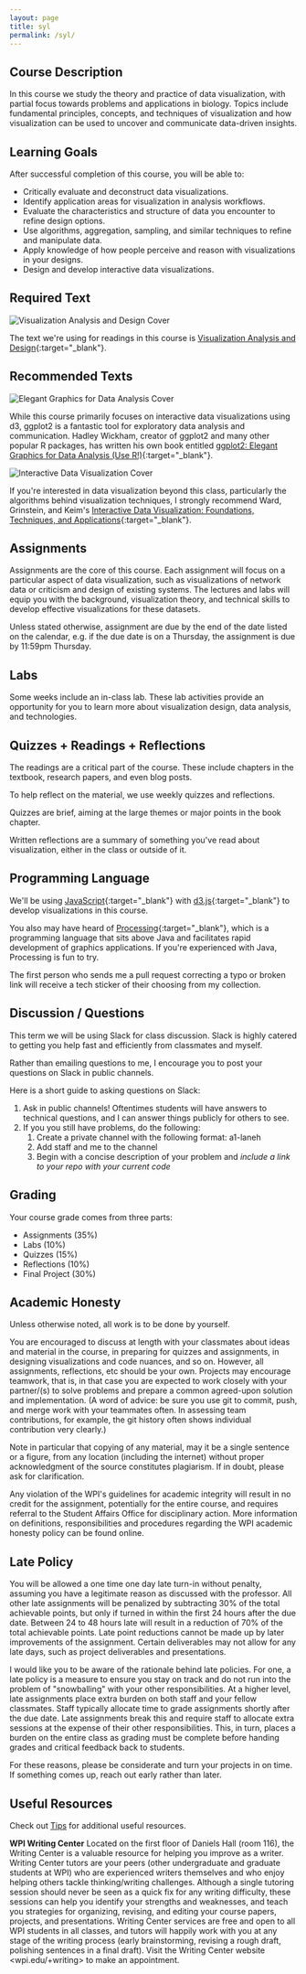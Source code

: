 ```yaml
---
layout: page
title: syl
permalink: /syl/
---
```


Course Description
---

In this course we study the theory and practice of data visualization, with partial focus towards problems and applications in biology. Topics include fundamental principles, concepts, and techniques of visualization and how visualization can be used to uncover and communicate data-driven insights.

Learning Goals
---

After successful completion of this course, you will be able to:

- Critically evaluate and deconstruct data visualizations.
- Identify application areas for visualization in analysis workflows.
- Evaluate the characteristics and structure of data you encounter to refine design options.
- Use algorithms, aggregation, sampling, and similar techniques to refine and manipulate data.
- Apply knowledge of how people perceive and reason with visualizations in your designs.
- Design and develop interactive data visualizations.

Required Text
---

![Visualization Analysis and Design Cover](/img/munzner-book.jpg)

The text we're using for readings in this course is [Visualization Analysis and Design](https://www.amazon.com/Visualization-Analysis-Design-Peters-Series/dp/1466508914){:target="_blank"}.

Recommended Texts
---

![Elegant Graphics for Data Analysis Cover](/img/wickham-book.jpg)

While this course primarily focuses on interactive data visualizations using d3, ggplot2 is a fantastic tool for exploratory data analysis and communication. Hadley Wickham, creator of ggplot2 and many other popular R packages, has written his own book entitled [ggplot2: Elegant Graphics for Data Analysis (Use R!)](https://www.amazon.com/ggplot2-Elegant-Graphics-Data-Analysis/dp/331924275X/ref=sr_1_1?ie=UTF8&qid=1472051905&sr=8-1&keywords=ggplot2){:target="_blank"}.

![Interactive Data Visualization Cover](/img/ward-book.jpg)

If you're interested in data visualization beyond this class, particularly the algorithms behind visualization techniques, I strongly recommend Ward, Grinstein, and Keim's [Interactive Data Visualization: Foundations, Techniques, and Applications](https://www.amazon.com/Interactive-Data-Visualization-Foundations-Applications/dp/1568814739){:target="_blank"}.

Assignments
---
Assignments are the core of this course. Each assignment will focus on a particular aspect of data visualization, such as visualizations of network data or criticism and design of existing systems. The lectures and labs will equip you with the background, visualization theory, and technical skills to develop effective visualizations for these datasets.

Unless stated otherwise, assignment are due by the end of the date listed on the calendar, e.g. if the due date is on a Thursday, the assignment is due by 11:59pm Thursday.

Labs
---
Some weeks include an in-class lab. These lab activities provide an opportunity for you to learn more about visualization design, data analysis, and technologies.

Quizzes + Readings + Reflections
---
The readings are a critical part of the course. These include chapters in the textbook, research papers, and even blog posts.

To help reflect on the material, we use weekly quizzes and reflections.

Quizzes are brief, aiming at the large themes or major points in the book chapter. 

Written reflections are a summary of something you've read about visualization, either in the class or outside of it.

Programming Language
---

We'll be using [JavaScript](https://developer.mozilla.org/en-US/docs/Web/JavaScript){:target="_blank"} with [d3.js](https://d3js.org/){:target="_blank"} to develop visualizations in this course.

You also may have heard of [Processing](https://processing.org/){:target="_blank"}, which is a programming language that sits above Java and facilitates rapid development of graphics applications. If you're experienced with Java, Processing is fun to try.

The first person who sends me a pull request correcting a typo or broken link will receive a tech sticker of their choosing from my collection.

Discussion / Questions
---

This term we will be using Slack for class discussion. Slack is highly catered to getting you help fast and efficiently from classmates and myself.

Rather than emailing questions to me, I encourage you to post your questions on Slack in public channels.

Here is a short guide to asking questions on Slack:

1. Ask in public channels! Oftentimes students will have answers to technical questions, and I can answer things publicly for others to see.
2. If you you still have problems, do the following:
   1. Create a private channel with the following format: a1-laneh
   2. Add staff and me to the channel
   3. Begin with a concise description of your problem and *include a link to your repo with your current code*

Grading
---

Your course grade comes from three parts:

- Assignments (35%)
- Labs (10%)
- Quizzes (15%)
- Reflections (10%)
- Final Project (30%)

Academic Honesty
---

Unless otherwise noted, all work is to be done by yourself.

You are encouraged to discuss at length with your classmates about ideas and material in the course, in preparing for quizzes and assignments, in designing visualizations and code nuances, and so on. However, all assignments, reflections, etc should be your own. Projects may encourage teamwork, that is, in that case you are expected to work closely with your partner/(s) to solve problems and prepare a common agreed-upon solution and implementation. (A word of advice: be sure you use git to commit, push, and merge work with your teammates often. In assessing team contributions, for example, the git history often shows individual contribution very clearly.)

Note in particular that copying of any material, may it be a single sentence or a figure, from any location (including the internet) without proper acknowledgment of the source constitutes plagiarism. If in doubt, please ask for clarification.

Any violation of the WPI's guidelines for academic integrity will result in no credit for the assignment, potentially for the entire course, and requires referral to the Student Affairs Office for disciplinary action. More information on definitions, responsibilities and procedures regarding the WPI academic honesty policy can be found online.

Late Policy
---

You will be allowed a one time one day late turn-in without penalty, assuming you have a legitimate reason as discussed with the professor. All other late assignments will be penalized by subtracting 30% of the total achievable points, but only if turned in within the first 24 hours after the due date. Between 24 to 48 hours late will result in a reduction of 70% of the total achievable points. Late point reductions cannot be made up by later improvements of the assignment. Certain deliverables may not allow for any late days, such as project deliverables and presentations.

I would like you to be aware of the rationale behind late policies. For one, a late policy is a measure to ensure you stay on track and do not run into the problem of "snowballing" with your other responsibilities. At a higher level, late assignments place extra burden on both staff and your fellow classmates. Staff typically allocate time to grade assignments shortly after the due date. Late assignments break this and require staff to allocate extra sessions at the expense of their other responsibilities. This, in turn, places a burden on the entire class as grading must be complete before handing grades and critical feedback back to students.

For these reasons, please be considerate and turn your projects in on time. If something comes up, reach out early rather than later.

Useful Resources
---

Check out [Tips](/tips/) for additional useful resources.

**WPI Writing Center** 
Located on the first floor of Daniels Hall (room 116), the Writing Center is a valuable resource for helping you improve as a writer. Writing Center tutors are your peers (other undergraduate and graduate students at WPI) who are experienced writers themselves and who enjoy helping others tackle thinking/writing challenges. Although a single tutoring session should never be seen as a quick fix for any writing difficulty, these sessions can help you identify your strengths and weaknesses, and teach you strategies for organizing, revising, and editing your course papers, projects, and presentations. Writing Center services are free and open to all WPI students in all classes, and tutors will happily work with you at any stage of the writing process (early brainstorming, revising a rough draft, polishing sentences in a final draft). Visit the Writing Center website <wpi.edu/+writing> to make an appointment.
